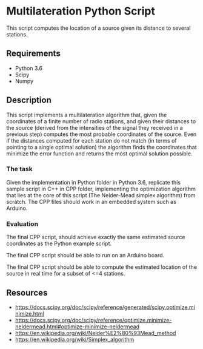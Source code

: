 # Multilateration Python Script

This script computes the location of a source given its distance to several stations.


## Requirements

* Python 3.6
* Scipy
* Numpy

## Description

This script implements a multilateration algorithm that, given the coordinates of a finite number of radio stations,
and given their distances to the source (derived from the intensities of the signal they received in a previous step)
computes the most probable coordinates of the source. Even if the distances computed for each station do not match
(in terms of pointing to a single optimal solution) the algorithm finds the coordinates that minimize the error function
and returns the most optimal solution possible.

### The task

Given the implementation in Python folder in Python 3.6, replicate this sample script in C++ in CPP folder, implementing the
optimization algorithm that lies at the core of this script (The Nelder-Mead simplex algorithm) from scratch. The CPP files should work in an embedded system such as Arduino.

### Evaluation

The final CPP script, should achieve exactly the same estimated source coordinates as the Python example script.

The final CPP script should be able to run on an Arduino board.

The final CPP script should be able to compute the estimated location of the source in real time for a subset of <=4 stations.

## Resources

* https://docs.scipy.org/doc/scipy/reference/generated/scipy.optimize.minimize.html
* https://docs.scipy.org/doc/scipy/reference/optimize.minimize-neldermead.html#optimize-minimize-neldermead
* https://en.wikipedia.org/wiki/Nelder%E2%80%93Mead_method
* https://en.wikipedia.org/wiki/Simplex_algorithm

